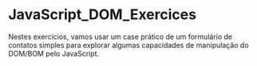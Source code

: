 # JavaScript_DOM_Exercices
 Nestes exercícios, vamos usar um case prático de um formulário de contatos simples para explorar algumas capacidades de manipulação do DOM/BOM pelo JavaScript.
